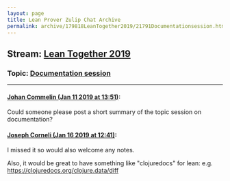 ```yaml
---
layout: page
title: Lean Prover Zulip Chat Archive 
permalink: archive/179818LeanTogether2019/21791Documentationsession.html
---
```


## Stream: [Lean Together 2019](index.html)
### Topic: [Documentation session](21791Documentationsession.html)

---

#### [Johan Commelin (Jan 11 2019 at 13:51)](https://leanprover.zulipchat.com/#narrow/stream/179818-Lean%20Together%202019/topic/Documentation%20session/near/154914851):
Could someone please post a short summary of the topic session on documentation?

#### [Joseph Corneli (Jan 16 2019 at 12:41)](https://leanprover.zulipchat.com/#narrow/stream/179818-Lean%20Together%202019/topic/Documentation%20session/near/155247062):
I missed it so would also welcome any notes.

Also, it would be great to have something like "clojuredocs" for lean:
e.g. https://clojuredocs.org/clojure.data/diff

